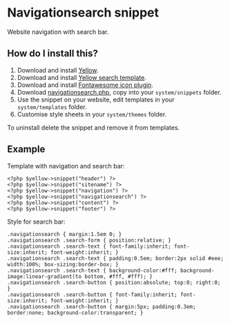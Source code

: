 Navigationsearch snippet
========================
Website navigation with search bar.

How do I install this?
----------------------
1. Download and install [Yellow](https://github.com/markseu/yellowcms/).  
2. Download and install [Yellow search template](https://github.com/markseu/yellowcms-extensions/blob/master/templates/search/README.md).  
3. Download and install [Fontawesome icon plugin](https://github.com/markseu/yellowcms-extensions/blob/master/plugins/fontawesome/README.md).  
4. Download [navigationsearch.php](navigationsearch.php?raw=true), copy into your `system/snippets` folder.  
5. Use the snippet on your website, edit templates in your `system/templates` folder.
6. Customise style sheets in your `system/themes` folder.

To uninstall delete the snippet and remove it from templates.

Example
-------
Template with navigation and search bar:

    <?php $yellow->snippet("header") ?>
    <?php $yellow->snippet("sitename") ?>
    <?php $yellow->snippet("navigation") ?>
    <?php $yellow->snippet("navigationsearch") ?>
    <?php $yellow->snippet("content") ?>
    <?php $yellow->snippet("footer") ?>

Style for search bar:

    .navigationsearch { margin:1.5em 0; }
    .navigationsearch .search-form { position:relative; }
    .navigationsearch .search-text { font-family:inherit; font-size:inherit; font-weight:inherit; }
    .navigationsearch .search-text { padding:0.5em; border:2px solid #eee; width:100%; box-sizing:border-box; }
    .navigationsearch .search-text { background-color:#fff; background-image:linear-gradient(to bottom, #fff, #fff); }
    .navigationsearch .search-button { position:absolute; top:0; right:0; }
    .navigationsearch .search-button { font-family:inherit; font-size:inherit; font-weight:inherit; }
    .navigationsearch .search-button { margin:5px; padding:0.3em; border:none; background-color:transparent; }